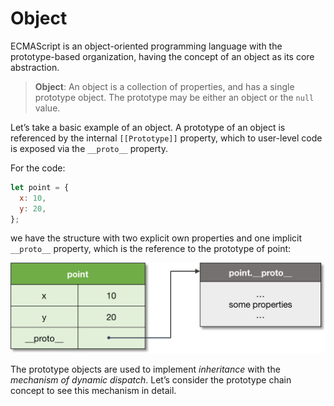 # Object

ECMAScript is an object-oriented programming language with the prototype-based organization, having the concept of an object as its core abstraction.

> **Object**: An object is a collection of properties, and has a single prototype object. The prototype may be either an object or the `null` value.

Let’s take a basic example of an object. A prototype of an object is referenced by the internal `[[Prototype]]` property, which to user-level code is exposed via the `__proto__` property.

For the code:

```js
let point = {
  x: 10,
  y: 20,
};
```

we have the structure with two explicit own properties and one implicit `__proto__` property, which is the reference to the prototype of point:

![JS Object](../../Assets/js-object.png)

The prototype objects are used to implement _inheritance_ with the _mechanism of dynamic dispatch_. Let’s consider the prototype chain concept to see this mechanism in detail.
